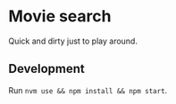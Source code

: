# Movie search

Quick and dirty just to play around.

## Development

Run `nvm use && npm install && npm start`.